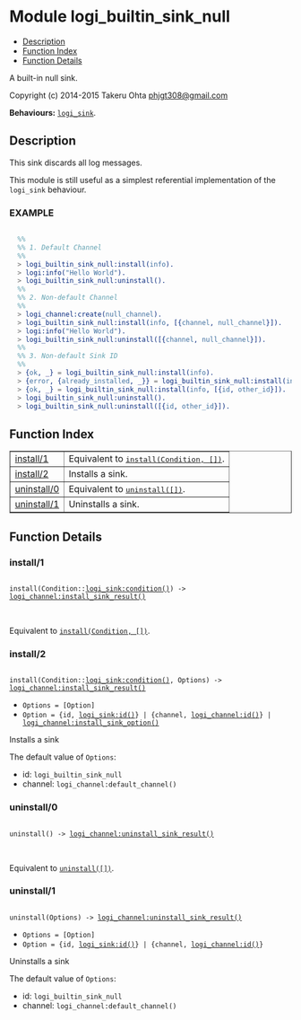 

# Module logi_builtin_sink_null #
* [Description](#description)
* [Function Index](#index)
* [Function Details](#functions)

A built-in null sink.

Copyright (c) 2014-2015 Takeru Ohta <phjgt308@gmail.com>

__Behaviours:__ [`logi_sink`](logi_sink.md).

<a name="description"></a>

## Description ##

This sink discards all log messages.

This module is still useful as a simplest referential implementation of the `logi_sink` behaviour.


### <a name="EXAMPLE">EXAMPLE</a> ###


```erlang

  %%
  %% 1. Default Channel
  %%
  > logi_builtin_sink_null:install(info).
  > logi:info("Hello World").
  > logi_builtin_sink_null:uninstall().
  %%
  %% 2. Non-default Channel
  %%
  > logi_channel:create(null_channel).
  > logi_builtin_sink_null:install(info, [{channel, null_channel}]).
  > logi:info("Hello World").
  > logi_builtin_sink_null:uninstall([{channel, null_channel}]).
  %%
  %% 3. Non-default Sink ID
  %%
  > {ok, _} = logi_builtin_sink_null:install(info).
  > {error, {already_installed, _}} = logi_builtin_sink_null:install(info).
  > {ok, _} = logi_builtin_sink_null:install(info, [{id, other_id}]).
  > logi_builtin_sink_null:uninstall().
  > logi_builtin_sink_null:uninstall([{id, other_id}]).
```
<a name="index"></a>

## Function Index ##


<table width="100%" border="1" cellspacing="0" cellpadding="2" summary="function index"><tr><td valign="top"><a href="#install-1">install/1</a></td><td>Equivalent to <a href="#install-2"><tt>install(Condition, [])</tt></a>.</td></tr><tr><td valign="top"><a href="#install-2">install/2</a></td><td>Installs a sink.</td></tr><tr><td valign="top"><a href="#uninstall-0">uninstall/0</a></td><td>Equivalent to <a href="#uninstall-1"><tt>uninstall([])</tt></a>.</td></tr><tr><td valign="top"><a href="#uninstall-1">uninstall/1</a></td><td>Uninstalls a sink.</td></tr></table>


<a name="functions"></a>

## Function Details ##

<a name="install-1"></a>

### install/1 ###

<pre><code>
install(Condition::<a href="logi_sink.md#type-condition">logi_sink:condition()</a>) -&gt; <a href="logi_channel.md#type-install_sink_result">logi_channel:install_sink_result()</a>
</code></pre>
<br />

Equivalent to [`install(Condition, [])`](#install-2).

<a name="install-2"></a>

### install/2 ###

<pre><code>
install(Condition::<a href="logi_sink.md#type-condition">logi_sink:condition()</a>, Options) -&gt; <a href="logi_channel.md#type-install_sink_result">logi_channel:install_sink_result()</a>
</code></pre>

<ul class="definitions"><li><code>Options = [Option]</code></li><li><code>Option = {id, <a href="logi_sink.md#type-id">logi_sink:id()</a>} | {channel, <a href="logi_channel.md#type-id">logi_channel:id()</a>} | <a href="logi_channel.md#type-install_sink_option">logi_channel:install_sink_option()</a></code></li></ul>

Installs a sink

The default value of `Options`: <br />
- id: `logi_builtin_sink_null` <br />
- channel: `logi_channel:default_channel()` <br />

<a name="uninstall-0"></a>

### uninstall/0 ###

<pre><code>
uninstall() -&gt; <a href="logi_channel.md#type-uninstall_sink_result">logi_channel:uninstall_sink_result()</a>
</code></pre>
<br />

Equivalent to [`uninstall([])`](#uninstall-1).

<a name="uninstall-1"></a>

### uninstall/1 ###

<pre><code>
uninstall(Options) -&gt; <a href="logi_channel.md#type-uninstall_sink_result">logi_channel:uninstall_sink_result()</a>
</code></pre>

<ul class="definitions"><li><code>Options = [Option]</code></li><li><code>Option = {id, <a href="logi_sink.md#type-id">logi_sink:id()</a>} | {channel, <a href="logi_channel.md#type-id">logi_channel:id()</a>}</code></li></ul>

Uninstalls a sink

The default value of `Options`: <br />
- id: `logi_builtin_sink_null` <br />
- channel: `logi_channel:default_channel()` <br />

